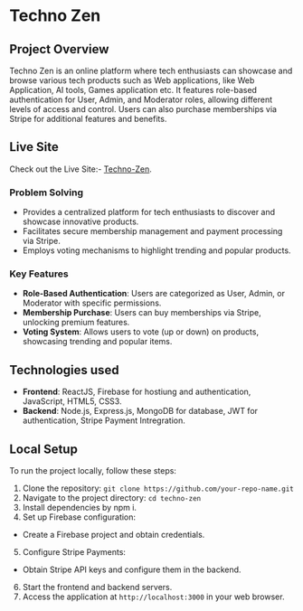 # Techno Zen

## Project Overview
Techno Zen is an online platform where tech enthusiasts can showcase and browse various tech products such as Web applications, like Web Application, AI tools, Games application etc. It features role-based authentication for User, Admin, and Moderator roles, allowing different levels of access and control. Users can also purchase memberships via Stripe for additional features and benefits.

## Live Site
Check out the Live Site:- [Techno-Zen](https://techno-zen.web.app/).

### Problem Solving
- Provides a centralized platform for tech enthusiasts to discover and showcase innovative products.
- Facilitates secure membership management and payment processing via Stripe.
- Employs voting mechanisms to highlight trending and popular products.

### Key Features
- **Role-Based Authentication**: Users are categorized as User, Admin, or Moderator with specific permissions.
- **Membership Purchase**: Users can buy memberships via Stripe, unlocking premium features.
- **Voting System**: Allows users to vote (up or down) on products, showcasing trending and popular items.

## Technologies used
- **Frontend**: ReactJS, Firebase for hostiung and authentication, JavaScript, HTML5, CSS3.
- **Backend**: Node.js, Express.js, MongoDB for database, JWT for authentication, Stripe Payment Intregration.

## Local Setup
To run the project locally, follow these steps:
1. Clone the repository: `git clone https://github.com/your-repo-name.git`
2. Navigate to the project directory: `cd techno-zen`
3. Install dependencies by npm i.
4. Set up Firebase configuration:
- Create a Firebase project and obtain credentials.
5. Configure Stripe Payments:
- Obtain Stripe API keys and configure them in the backend.
6. Start the frontend and backend servers.
7. Access the application at `http://localhost:3000` in your web browser.
